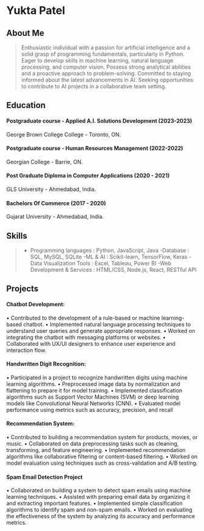 # Yukta Patel

## About Me
>Enthusiastic individual with a passion for artificial intelligence and a solid grasp of programming fundamentals, particularly in Python. Eager to develop skills in machine learning, natural language processing, and computer vision. Possess strong analytical abilities and a proactive approach to problem-solving. Committed to staying informed about the latest advancements in AI. Seeking opportunities to contribute to AI projects in a collaborative team setting.

## Education

#### Postgraduate course - Applied A.I. Solutions Development (2023-2023)
George Brown College College - Toronto, ON.

#### Postgraduate course - Human Resources Management (2022-2022)
Georgian College - Barrie, ON.
 
#### Post Graduate Diploma in Computer Applications (2020 - 2021)
GLS University - Ahmedabad, India.

#### Bachelors Of Commerce (2017 - 2020)
Gujarat University - Ahmedabad, India.

## Skills
>- Programming languages      : Python, JavaScript, Java
>-Database                    : SQL, MySQL, SQLite
>-ML & AI                     : Scikit-learn, TensorFlow, Keras
>-Data Visualization Tools    : Excel, Tableau, Power BI
>-Web Development & Services  : HTML/CSS, Node.js, React, RESTful API

## Projects
#### Chatbot Development:
• Contributed to the development of a rule-based or machine learning-based chatbot.
• Implemented natural language processing techniques to understand user queries and generate 
appropriate responses.
• Worked on integrating the chatbot with messaging platforms or websites.
• Collaborated with UX/UI designers to enhance user experience and interaction flow.

#### Handwritten Digit Recognition:
• Participated in a project to recognize handwritten digits using machine learning algorithms.
• Preprocessed image data by normalization and flattening to prepare it for model training.
• Implemented classification algorithms such as Support Vector Machines (SVM) or deep learning 
models like Convolutional Neural Networks (CNN).
• Evaluated model performance using metrics such as accuracy, precision, and recall

#### Recommendation System:
• Contributed to building a recommendation system for products, movies, or music.
• Collaborated on data preprocessing tasks such as cleaning, transforming, and feature engineering.
• Implemented recommendation algorithms like collaborative filtering or content-based filtering.
• Worked on model evaluation using techniques such as cross-validation and A/B testing.

#### Spam Email Detection Project
• Collaborated on building a system to detect spam emails using machine learning techniques.
• Assisted with preparing email data by organizing it and extracting important features.
• Implemented simple classification algorithms to identify spam and non-spam emails.
• Worked on evaluating the effectiveness of the system by analyzing its accuracy and performance 
metrics.
